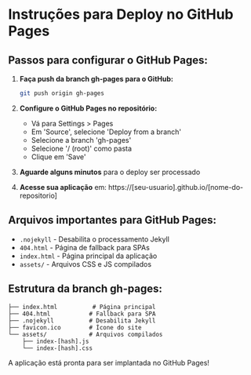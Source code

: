 # Instruções para Deploy no GitHub Pages

## Passos para configurar o GitHub Pages:

1. **Faça push da branch gh-pages para o GitHub:**
   ```bash
   git push origin gh-pages
   ```

2. **Configure o GitHub Pages no repositório:**
   - Vá para Settings > Pages
   - Em 'Source', selecione 'Deploy from a branch'
   - Selecione a branch 'gh-pages'
   - Selecione '/ (root)' como pasta
   - Clique em 'Save'

3. **Aguarde alguns minutos** para o deploy ser processado

4. **Acesse sua aplicação** em: https://[seu-usuario].github.io/[nome-do-repositorio]

## Arquivos importantes para GitHub Pages:
- `.nojekyll` - Desabilita o processamento Jekyll
- `404.html` - Página de fallback para SPAs
- `index.html` - Página principal da aplicação
- `assets/` - Arquivos CSS e JS compilados

## Estrutura da branch gh-pages:
```
├── index.html          # Página principal
├── 404.html           # Fallback para SPA
├── .nojekyll          # Desabilita Jekyll
├── favicon.ico        # Ícone do site
└── assets/            # Arquivos compilados
    ├── index-[hash].js
    └── index-[hash].css
```

A aplicação está pronta para ser implantada no GitHub Pages!
